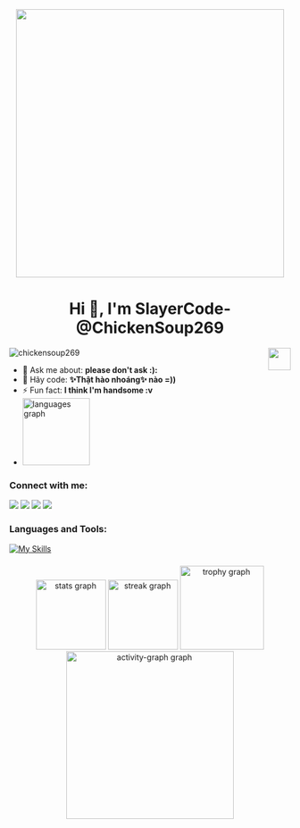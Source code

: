 <div align='center'><img src="https://images-wixmp-ed30a86b8c4ca887773594c2.wixmp.com/f/52f9b33a-ed74-4534-bef2-37ed42a37782/dgd2rdv-5e55cedb-dffc-462a-a961-994c9b42bf61.png/v1/fill/w_1056,h_757/gojo__geto__shoko_render_by_apriononurhakim_dgd2rdv-pre.png?token=eyJ0eXAiOiJKV1QiLCJhbGciOiJIUzI1NiJ9.eyJzdWIiOiJ1cm46YXBwOjdlMGQxODg5ODIyNjQzNzNhNWYwZDQxNWVhMGQyNmUwIiwiaXNzIjoidXJuOmFwcDo3ZTBkMTg4OTgyMjY0MzczYTVmMGQ0MTVlYTBkMjZlMCIsIm9iaiI6W1t7ImhlaWdodCI6Ijw9ODIwIiwicGF0aCI6IlwvZlwvNTJmOWIzM2EtZWQ3NC00NTM0LWJlZjItMzdlZDQyYTM3NzgyXC9kZ2QycmR2LTVlNTVjZWRiLWRmZmMtNDYyYS1hOTYxLTk5NGM5YjQyYmY2MS5wbmciLCJ3aWR0aCI6Ijw9MTE0NCJ9XV0sImF1ZCI6WyJ1cm46c2VydmljZTppbWFnZS5vcGVyYXRpb25zIl19.y-Cp7z25D9Do_xo8Rp9zlA12Fj2v5YNeWPsBobimF54" height="auto" width="480"></div>


<h1 align="center">Hi 👋, I'm SlayerCode-@ChickenSoup269</h1>

<div class="wrapper">
  <img class="image" align="right" width="40" src="https://yt3.ggpht.com/_ucHK3TaND0lT3Fj5s8Oy6EThWQrpDEazqntGAgURgN98VQkb0Rqd2IyuchHWWidh3ay46vTrA=s108-c-k-c0x00ffffff-no-rj" />
</div>

<p align="left"> <img src="https://komarev.com/ghpvc/?username=chickensoup269&label=Profile%20views&color=0e75b6&style=flat" alt="chickensoup269" /> </p>

- 💬 Ask me about: **please don't ask :):**
- 👀 Hãy code: **✨Thật hào nhoáng✨ nào =))**
- ⚡ Fun fact: **I think I'm handsome :v**
- <img src="https://github-readme-stats.vercel.app/api/top-langs?username=ChickenSoup269&locale=en&hide_title=false&layout=compact&card_width=320&langs_count=5&theme=dracula&hide_border=true&order=2" height="120" alt="languages graph" />

<h3 align="left">Connect with me:</h3>

<a href="https://hub.docker.com/u/zeroslayer"><img src="https://aleen42.github.io/badges/src/docker.svg"></a> <a href="https://www.youtube.com/channel/UC38U2OW6gr-vXOgk9YlIyMQ"><img src="https://aleen42.github.io/badges/src/youtube.svg"></a> <a href="https://github.com/ChickenSoup269"><img src="https://aleen42.github.io/badges/src/github.svg"></a> <a href="https://www.facebook.com/profile.php?id=100057159705494"><img src="https://aleen42.github.io/badges/src/facebook.svg"></a> 

<p align="left">

</p>

<h3 align="left">Languages and Tools:</h3>
<p align="left">
  
  </p>

[![My Skills](https://skillicons.dev/icons?i=java,react,nodejs,git,docker,html,css,js,cs,cloudflare,codepen,discord,eclipse,firebase,postman,py,stackoverflow,ts,visualstudio,vscode,tailwind,pug,postgres,php,npm,mongodb,github,bots,bootstrap,figma&theme=light)](https://skillicons.dev)


###

<div align="center">
  <img src="https://github-readme-stats.vercel.app/api?username=ChickenSoup269&hide_title=false&hide_rank=false&show_icons=true&include_all_commits=true&count_private=true&disable_animations=false&theme=dark_pro&locale=en&hide_border=false&order=1" height="125" alt="stats graph" />
  

  
  <img src="https://streak-stats.demolab.com?user=ChickenSoup269&locale=en&mode=daily&theme=dark_pro&hide_border=false&border_radius=5&order=3" height="125" alt="streak graph" />
  
  <img src="https://github-profile-trophy.vercel.app?username=ChickenSoup269&theme=dark_pro&column=-1&row=1&margin-w=8&margin-h=8&no-bg=false&no-frame=false&order=4" height="150" alt="trophy graph" />
  <img src="https://github-readme-activity-graph.vercel.app/graph?username=ChickenSoup269&radius=16&theme=react-dark&area=true&order=5" height="300" alt="activity-graph graph" />
</div>


###

